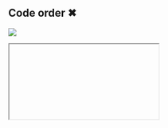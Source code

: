 ## Code order ✖

![](images/given-names.jpg)
<iframe class="ace stretch" data-mode="html"><input type="text">
<label style="margin-top: -4em">
  Given names
</label>
</iframe>